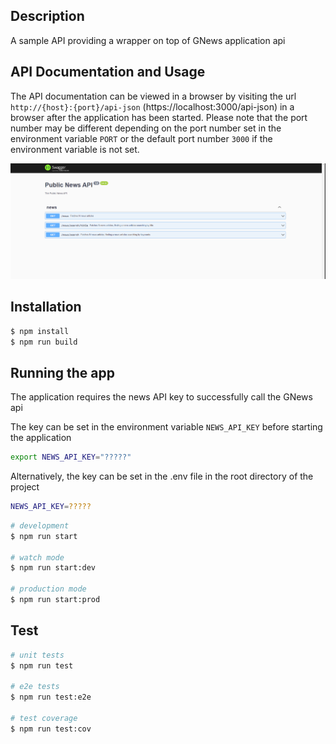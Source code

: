 
## Description
A sample API providing a wrapper on top of GNews application api


## API Documentation and Usage
The API documentation can be viewed in a browser by visiting the url `http://{host}:{port}/api-json` (https://localhost:3000/api-json) in a browser after the application has been started.
Please note that the port number may be different depending on the port number set in the environment variable `PORT` or the default port number `3000` if the environment variable is not set.

![Swagger API Documentation](./swagger.png)

## Installation

```bash
$ npm install
$ npm run build

```


## Running the app

The application requires the news API key to successfully call the GNews api

The key can be set in the environment variable `NEWS_API_KEY` before starting the application

```bash
export NEWS_API_KEY="?????"
```

Alternatively, the key can be set in the .env file in the root directory of the project
```bash
NEWS_API_KEY=?????
```

```bash
# development
$ npm run start

# watch mode
$ npm run start:dev

# production mode
$ npm run start:prod
```

## Test

```bash
# unit tests
$ npm run test

# e2e tests
$ npm run test:e2e

# test coverage
$ npm run test:cov
```
